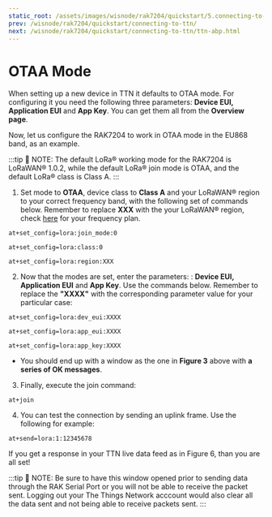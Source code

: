 ```yaml
---
static_root: /assets/images/wisnode/rak7204/quickstart/5.connecting-to-ttn/otaa
prev: /wisnode/rak7204/quickstart/connecting-to-ttn/
next: /wisnode/rak7204/quickstart/connecting-to-ttn/ttn-abp.html
---
```


# OTAA Mode

When setting up a new device in TTN it defaults to OTAA mode. For configuring it you need the following three parameters: **Device EUI, Application EUI** and **App Key**. You can get them all from the **Overview page**.

<rk-img
  :src="`${$frontmatter.static_root}/pyqpw2ihstlgeqv68pbs.png`"
  width="100%"
  figure-number="1"
  caption="Device OTAA Parameters"
/>

Now, let us configure the RAK7204 to work in OTAA mode in the EU868 band, as an example.

:::tip 📝 NOTE:
The default LoRa® working mode for the RAK7204 is LoRaWAN® 1.0.2, while the default LoRa® join mode is OTAA, and the default LoRa® class is Class A.
:::

1. Set mode to **OTAA**, device class to **Class A** and your LoRaWAN® region to your correct frequency band, with the following set of commands below. Remember to replace **XXX** with the your LoRaWAN® region, check [here](https://www.thethingsnetwork.org/docs/lorawan/frequencies-by-country.html) for your frequency plan.

```
at+set_config=lora:join_mode:0
```

```
at+set_config=lora:class:0
```

```
at+set_config=lora:region:XXX
```

<rk-img
  :src="`${$frontmatter.static_root}/okwyucipaed3fnrarkso.png`"
  width="100%"
  figure-number="2"
  caption="Setting up the RAK7204 operation mode"
/>

2. Now that the modes are set, enter the parameters: : **Device EUI, Application EUI** and **App Key**. Use the commands below. Remember to replace the **"XXXX"** with the corresponding parameter value for your particular case:

```
at+set_config=lora:dev_eui:XXXX
```

```
at+set_config=lora:app_eui:XXXX
```

```
at+set_config=lora:app_key:XXXX
```

<rk-img
  :src="`${$frontmatter.static_root}/jttmbmkhm0ac0duvap94.png`"
  width="100%"
  figure-number="3"
  caption="Setting up the RAK7204 OTAA parameters"
/>

- You should end up with a window as the one in **Figure 3** above with **a series of OK messages**.

3. Finally, execute the join command:

```
at+join
```

<rk-img
  :src="`${$frontmatter.static_root}/eevf8jgjt1p48i17vugw.png`"
  width="100%"
  figure-number="4"
  caption="Join Command"
/>

4. You can test the connection by sending an uplink frame. Use the following for example:

```
at+send=lora:1:12345678
```

<rk-img
  :src="`${$frontmatter.static_root}/tsyls5mfkzctes7lh1jg.png`"
  width="100%"
  figure-number="5"
  caption="Sending an uplink frame"
/>

If you get a response in your TTN live data feed as in Figure 6, than you are all set!

:::tip 📝 NOTE:
Be sure to have this window opened prior to sending data through the RAK Serial Port or you will not be able to receive the packet sent. Logging out your The Things Network acccount would also clear all the data sent and not being able to receive packets sent.
:::

<rk-img
  :src="`${$frontmatter.static_root}/tj6whmvvp8hwldemo31b.png`"
  width="100%"
  figure-number="6"
  caption="Sending Data to TTN from RAK7204"
/>
